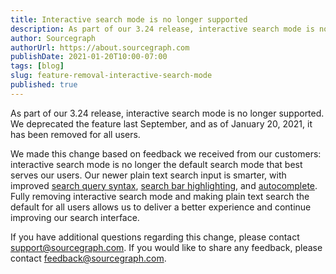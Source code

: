 ```yaml
---
title: Interactive search mode is no longer supported
description: As part of our 3.24 release, interactive search mode is no longer supported.
author: Sourcegraph
authorUrl: https://about.sourcegraph.com
publishDate: 2021-01-20T10:00-07:00
tags: [blog]
slug: feature-removal-interactive-search-mode
published: true
---
```


As part of our 3.24 release, interactive search mode is no longer supported. We deprecated the feature last September, and as of January 20, 2021, it has been removed for all users. 

We made this change based on feedback we received from our customers: interactive search mode is no longer the default search mode that best serves our users. Our newer plain text search input is smarter, with improved [search query syntax](https://docs.sourcegraph.com/code_search/reference/queries), [search bar highlighting](https://vimeo.com/392761379), and [autocomplete](https://vimeo.com/374329715). Fully removing interactive search mode and making plain text search the default for all users allows us to deliver a better experience and continue improving our search interface. 

If you have additional questions regarding this change, please contact support@sourcegraph.com. If you would like to share any feedback, please contact feedback@sourcegraph.com. 

